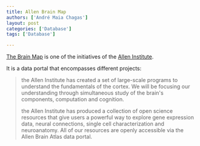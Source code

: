 ```yaml
---
title: Allen Brain Map
authors: ['André Maia Chagas']
layout: post
categories: ['Database']
tags: ['Database']

---
```


[The Brain Map](http://www.brain-map.org/) is one of the initiatives of the [Allen Institute](http://www.alleninstitute.org/about/).

It is a data portal that encompasses different projects:

> the Allen Institute has created a set of large-scale programs to understand the fundamentals of the cortex. We will be focusing our understanding through simultaneous study of the brain's  components, computation and cognition.</a>
>
> the Allen Institute has produced a collection of open science resources that give users a powerful way to explore gene expression data, neural connections, single cell characterization and neuroanatomy. All of our resources are openly accessible via the Allen Brain Atlas data portal.
